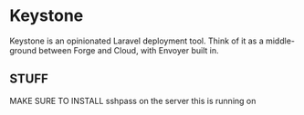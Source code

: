 # Keystone

Keystone is an opinionated Laravel deployment tool. Think of it as a middle-ground between Forge and Cloud, with Envoyer built in.

## STUFF

MAKE SURE TO INSTALL sshpass on the server this is running on